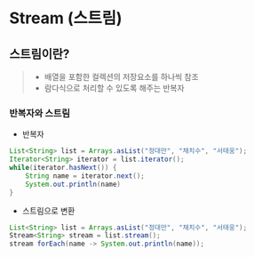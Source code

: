 # Stream (스트림)

## 스트림이란?
> * 배열을 포함한 컬렉션의 저장요소를 하나씩 참조
> * 람다식으로 처리할 수 있도록 해주는 반복자

### 반복자와 스트림

* 반복자
```java
List<String> list = Arrays.asList("정대만", "채치수", "서태웅");
Iterator<String> iterator = list.iterator();
while(iterator.hasNext()) {
    String name = iterator.next();
    System.out.println(name)
}
```

* 스트림으로 변환
```java
List<String> list = Arrays.asList("정대만", "채치수", "서태웅");
Stream<String> stream = list.stream();
stream forEach(name -> System.out.println(name));
```